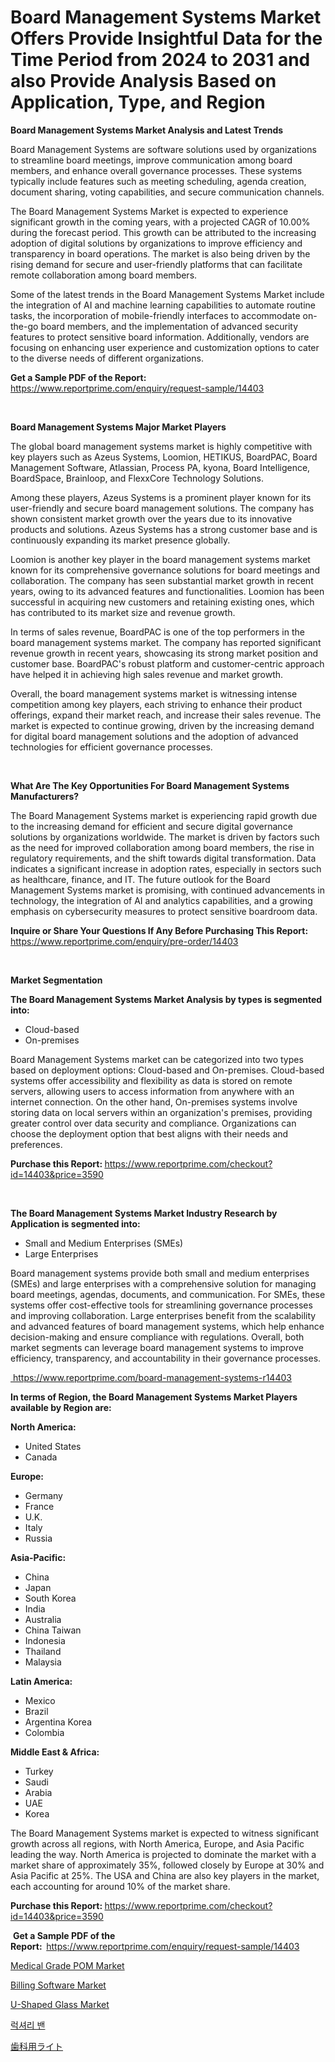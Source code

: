 <p><h1>Board Management Systems Market Offers Provide Insightful Data for the Time Period from 2024 to 2031 and also Provide Analysis Based on Application, Type, and Region</h1></p><p><strong>Board Management Systems Market Analysis and Latest Trends</strong></p>
<p><p>Board Management Systems are software solutions used by organizations to streamline board meetings, improve communication among board members, and enhance overall governance processes. These systems typically include features such as meeting scheduling, agenda creation, document sharing, voting capabilities, and secure communication channels.</p><p>The Board Management Systems Market is expected to experience significant growth in the coming years, with a projected CAGR of 10.00% during the forecast period. This growth can be attributed to the increasing adoption of digital solutions by organizations to improve efficiency and transparency in board operations. The market is also being driven by the rising demand for secure and user-friendly platforms that can facilitate remote collaboration among board members.</p><p>Some of the latest trends in the Board Management Systems Market include the integration of AI and machine learning capabilities to automate routine tasks, the incorporation of mobile-friendly interfaces to accommodate on-the-go board members, and the implementation of advanced security features to protect sensitive board information. Additionally, vendors are focusing on enhancing user experience and customization options to cater to the diverse needs of different organizations.</p></p>
<p><strong>Get a Sample PDF of the Report:&nbsp;</strong> <a href="https://www.reportprime.com/enquiry/request-sample/14403">https://www.reportprime.com/enquiry/request-sample/14403</a></p>
<p>&nbsp;</p>
<p><strong>Board Management Systems Major Market Players</strong></p>
<p><p>The global board management systems market is highly competitive with key players such as Azeus Systems, Loomion, HETIKUS, BoardPAC, Board Management Software, Atlassian, Process PA, kyona, Board Intelligence, BoardSpace, Brainloop, and FlexxCore Technology Solutions. </p><p>Among these players, Azeus Systems is a prominent player known for its user-friendly and secure board management solutions. The company has shown consistent market growth over the years due to its innovative products and solutions. Azeus Systems has a strong customer base and is continuously expanding its market presence globally.</p><p>Loomion is another key player in the board management systems market known for its comprehensive governance solutions for board meetings and collaboration. The company has seen substantial market growth in recent years, owing to its advanced features and functionalities. Loomion has been successful in acquiring new customers and retaining existing ones, which has contributed to its market size and revenue growth.</p><p>In terms of sales revenue, BoardPAC is one of the top performers in the board management systems market. The company has reported significant revenue growth in recent years, showcasing its strong market position and customer base. BoardPAC's robust platform and customer-centric approach have helped it in achieving high sales revenue and market growth.</p><p>Overall, the board management systems market is witnessing intense competition among key players, each striving to enhance their product offerings, expand their market reach, and increase their sales revenue. The market is expected to continue growing, driven by the increasing demand for digital board management solutions and the adoption of advanced technologies for efficient governance processes.</p></p>
<p>&nbsp;</p>
<p><strong>What Are The Key Opportunities For Board Management Systems Manufacturers?</strong></p>
<p><p>The Board Management Systems market is experiencing rapid growth due to the increasing demand for efficient and secure digital governance solutions by organizations worldwide. The market is driven by factors such as the need for improved collaboration among board members, the rise in regulatory requirements, and the shift towards digital transformation. Data indicates a significant increase in adoption rates, especially in sectors such as healthcare, finance, and IT. The future outlook for the Board Management Systems market is promising, with continued advancements in technology, the integration of AI and analytics capabilities, and a growing emphasis on cybersecurity measures to protect sensitive boardroom data.</p></p>
<p><strong>Inquire or Share Your Questions If Any Before Purchasing This Report:</strong> <a href="https://www.reportprime.com/enquiry/pre-order/14403">https://www.reportprime.com/enquiry/pre-order/14403</a></p>
<p>&nbsp;</p>
<p><strong>Market Segmentation</strong></p>
<p><strong>The Board Management Systems Market Analysis by types is segmented into:</strong></p>
<p><ul><li>Cloud-based</li><li>On-premises</li></ul></p>
<p><p>Board Management Systems market can be categorized into two types based on deployment options: Cloud-based and On-premises. Cloud-based systems offer accessibility and flexibility as data is stored on remote servers, allowing users to access information from anywhere with an internet connection. On the other hand, On-premises systems involve storing data on local servers within an organization's premises, providing greater control over data security and compliance. Organizations can choose the deployment option that best aligns with their needs and preferences.</p></p>
<p><strong>Purchase this Report:&nbsp;</strong><a href="https://www.reportprime.com/checkout?id=14403&price=3590">https://www.reportprime.com/checkout?id=14403&price=3590</a></p>
<p>&nbsp;</p>
<p><strong>The Board Management Systems Market Industry Research by Application is segmented into:</strong></p>
<p><ul><li>Small and Medium Enterprises (SMEs)</li><li>Large Enterprises</li></ul></p>
<p><p>Board management systems provide both small and medium enterprises (SMEs) and large enterprises with a comprehensive solution for managing board meetings, agendas, documents, and communication. For SMEs, these systems offer cost-effective tools for streamlining governance processes and improving collaboration. Large enterprises benefit from the scalability and advanced features of board management systems, which help enhance decision-making and ensure compliance with regulations. Overall, both market segments can leverage board management systems to improve efficiency, transparency, and accountability in their governance processes.</p></p>
<p><a href="https://www.reportprime.com/board-management-systems-r14403">&nbsp;https://www.reportprime.com/board-management-systems-r14403</a></p>
<p><strong>In terms of Region, the Board Management Systems Market Players available by Region are:</strong></p>
<p>
    <p> <strong> North America: </strong>
        <ul>
            <li>United States</li>
            <li>Canada</li>
        </ul>
        </p> 
    <p> <strong> Europe: </strong>
        <ul>
            <li>Germany</li>
            <li>France</li>
            <li>U.K.</li>
            <li>Italy</li>
            <li>Russia</li>
        </ul>
        </p> 
    <p> <strong> Asia-Pacific: </strong>
        <ul>
            <li>China</li>
            <li>Japan</li>
            <li>South Korea</li>
            <li>India</li>
            <li>Australia</li>
            <li>China Taiwan</li>
            <li>Indonesia</li>
            <li>Thailand</li>
            <li>Malaysia</li>
        </ul>
        </p> 
    <p> <strong> Latin America: </strong>
        <ul>
            <li>Mexico</li>
            <li>Brazil</li>
            <li>Argentina Korea</li>
            <li>Colombia</li>
        </ul>
        </p> 
    <p> <strong> Middle East & Africa: </strong>
        <ul>
            <li>Turkey</li>
            <li>Saudi</li>
            <li>Arabia</li>
            <li>UAE</li>
            <li>Korea</li>
        </ul>
    </p>
    </p>
<p><p>The Board Management Systems market is expected to witness significant growth across all regions, with North America, Europe, and Asia Pacific leading the way. North America is projected to dominate the market with a market share of approximately 35%, followed closely by Europe at 30% and Asia Pacific at 25%. The USA and China are also key players in the market, each accounting for around 10% of the market share.</p></p>
<p><strong>Purchase this Report: </strong><a href="https://www.reportprime.com/checkout?id=14403&price=3590">https://www.reportprime.com/checkout?id=14403&price=3590</a></p>
<p>&nbsp;<strong>Get a Sample PDF of the Report:&nbsp;&nbsp;</strong><a href="https://www.reportprime.com/enquiry/request-sample/14403">https://www.reportprime.com/enquiry/request-sample/14403</a></p>
<p><strong></strong></p>
<p><p><a href="https://medium.com/@max.sanderson5645/navigating-the-global-medical-grade-pom-market-landscape-trends-forecasts-and-impact-analysis-46b04f646592">Medical Grade POM Market</a></p><p><a href="https://github.com/dmmanir420/Market-Research-Report-List-1/blob/main/billing-software-market.md">Billing Software Market</a></p><p><a href="https://medium.com/@colin.burgess8756/u-shaped-glass-industry-analysis-report-its-market-size-growing-with-a-cagr-of-7-3-7d27b9b1ef2e">U-Shaped Glass Market</a></p><p><a href="https://medium.com/@joanacasper2001/%EA%B8%80%EB%A1%9C%EB%B2%8C-%EB%AA%85%ED%92%88-%EB%B0%B4-%EC%8B%9C%EC%9E%A5-%ED%98%84%ED%99%A9%EC%9D%84-%ED%83%90%EC%83%89%ED%95%98%EB%8A%94-trends-forecasts-and-impact-analysis-2024-2031-%EA%B0%80-140-%ED%8E%98%EC%9D%B4%EC%A7%80%EC%97%90-%EA%B1%B8%EC%B3%90-%EB%8B%A4%EB%A3%A8%EC%96%B4%EC%A1%8C%EC%8A%B5%EB%8B%88%EB%8B%A4-630f357cf1cc">럭셔리 밴</a></p><p><a href="https://medium.com/@jaylonlesch1993/%E8%A3%BD%E5%93%81%E3%82%BF%E3%82%A4%E3%83%97-%E3%82%A2%E3%83%97%E3%83%AA%E3%82%B1%E3%83%BC%E3%82%B7%E3%83%A7%E3%83%B3-%E5%9C%B0%E5%9F%9F-%E4%BC%81%E6%A5%AD%E5%88%A5%E3%81%AE%E3%82%B0%E3%83%AD%E3%83%BC%E3%83%90%E3%83%AB%E6%AD%AF%E7%A7%91%E7%94%A8%E7%85%A7%E6%98%8E%E5%B8%82%E5%A0%B4-%E6%A5%AD%E7%95%8C%E3%82%BB%E3%82%B0%E3%83%A1%E3%83%B3%E3%83%88%E3%81%AE%E8%A6%8B%E9%80%9A%E3%81%97-%E5%B8%82%E5%A0%B4%E8%A9%95%E4%BE%A1-%E7%AB%B6%E4%BA%89%E7%8A%B6%E6%B3%81-%E3%83%88%E3%83%AC%E3%83%B3%E3%83%89-%E3%81%8A%E3%82%88%E3%81%B3%E4%BA%88%E6%B8%AC-2024%E5%B9%B4-2031%E5%B9%B4-24714b0626e5">歯科用ライト</a></p></p>